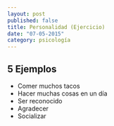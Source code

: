 ```yaml
---
layout: post
published: false
title: Personalidad (Ejercicio)
date: "07-05-2015"
category: psicología
---
```


## 5 Ejemplos

- Comer muchos tacos
- Hacer muchas cosas en un día
- Ser reconocido
- Agradecer
- Socializar